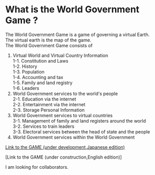 # What is the World Government Game ?

The World Government Game is a game of governing a virtual Earth.<br>
The virtual earth is the map of the game.<br>
The World Government Game consists of
1. Virtual World and Virtual Country Information<br>
	1-1. Constitution and Laws<br>
	1-2. History<br>
	1-3. Population<br>
	1-4. Accounting and tax<br>
	1-5. Family and land registry<br>
	1-6. Leaders<br>
2. World Government services to the world's people<br>
	2-1. Education via the internet<br>
	2-2. Entertainment via the internet<br>
	2-3. Storage Personal Information<br>
3. World Government services to virtual countries<br>
	3-1. Management of family and land registers around the world<br>
	3-2. Services to train leaders<br>
	3-3. Electoral services between the head of state and the people<br>
4. World Government services within the World Government<br>
	
	
[Link to the GAME (under development,Japanese edition)](http://153.127.39.194/a1/post_index.php)

[Link to the GAME (under construction,English edition)]

I am looking for collaborators.

